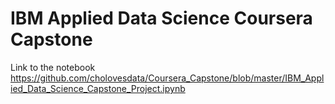 # IBM Applied Data Science Coursera Capstone

Link to the notebook
https://github.com/cholovesdata/Coursera_Capstone/blob/master/IBM_Applied_Data_Science_Capstone_Project.ipynb
